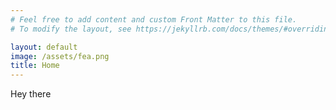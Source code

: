 ```yaml
---
# Feel free to add content and custom Front Matter to this file.
# To modify the layout, see https://jekyllrb.com/docs/themes/#overriding-theme-defaults

layout: default
image: /assets/fea.png
title: Home
---
```


Hey there